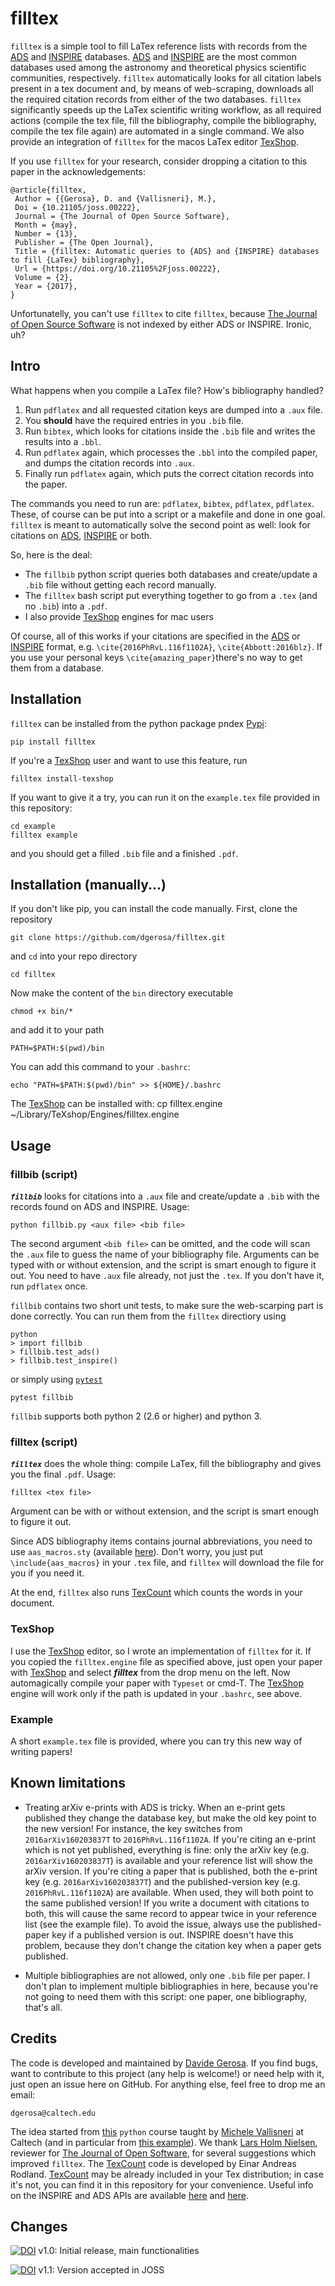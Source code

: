 # filltex

 `filltex` is a simple tool to fill LaTex reference lists with records from the [ADS](http://adsabs.harvard.edu) and [INSPIRE](http://inspirehep.net)  databases. [ADS](http://adsabs.harvard.edu) and [INSPIRE](http://inspirehep.net) are the most common databases used among the astronomy and theoretical physics scientific communities, respectively. `filltex` automatically looks for all citation labels present in a tex document and, by means of web-scraping, downloads  all the required citation records from either of the two databases. `filltex` significantly speeds up the LaTex scientific writing workflow, as all required actions (compile the tex file, fill the bibliography, compile the bibliography, compile the tex file again) are automated in a single command. We also provide an integration of `filltex` for the macos LaTex editor [TexShop](http://pages.uoregon.edu/koch/texshop).

If you use `filltex` for your research, consider dropping a citation to this paper in the acknowledgements:

    @article{filltex,
     Author = {{Gerosa}, D. and {Vallisneri}, M.},
     Doi = {10.21105/joss.00222},
     Journal = {The Journal of Open Source Software},
     Month = {may},
     Number = {13},
     Publisher = {The Open Journal},
     Title = {filltex: Automatic queries to {ADS} and {INSPIRE} databases to fill {LaTex} bibliography},
     Url = {https://doi.org/10.21105%2Fjoss.00222},
     Volume = {2},
     Year = {2017},
    }

Unfortunatelly, you can't use `filltex` to cite `filltex`, because [The Journal of Open Source Software](http://joss.theoj.org/) is not indexed by either ADS or INSPIRE. Ironic, uh?


## Intro

What happens when you compile a LaTex file? How's bibliography handled?

  1. Run `pdflatex` and all requested citation keys are dumped into a `.aux` file.
  2. You **should** have the required entries in you `.bib` file.
  3. Run `bibtex`, which looks for citations inside the `.bib` file and writes the results into a `.bbl`.
  4. Run `pdflatex` again, which processes the `.bbl` into the compiled paper, and dumps the citation records into `.aux`.
  5. Finally run `pdflatex` again, which puts the correct citation records into the paper.

The commands you need to run are: `pdflatex`, `bibtex`, `pdflatex`, `pdflatex`. These, of course can be put into a script or a makefile and done in one goal.
`filltex` is meant to automatically solve the second point as well: look for citations on [ADS](http://adsabs.harvard.edu), [INSPIRE](http://inspirehep.net) or both.

So, here is the deal:

  - The `fillbib` python script queries both databases and create/update a `.bib` file without getting each record manually.
  - The `filltex` bash script put everything together to go from a `.tex` (and no `.bib`) into a `.pdf`.
  - I also provide [TexShop](http://pages.uoregon.edu/koch/texshop) engines for mac users

Of course, all of this works if your citations are specified in the [ADS](http://adsabs.harvard.edu) or [INSPIRE](http://inspirehep.net) format, e.g. `\cite{2016PhRvL.116f1102A}`, `\cite{Abbott:2016blz}`. If you use your personal keys `\cite{amazing_paper}`there's no way to get them from a database.


## Installation

`filltex` can be installed from the python package pndex [Pypi](https://pypi.python.org/pypi):
    
    pip install filltex

If you're a [TexShop](http://pages.uoregon.edu/koch/texshop) user and want to use this feature, run

    filltex install-texshop

<!-- The script requires the program `realpath`. This should be there by default on most linux distributions. On mac, you can get if from [Homebrew](http://brew.sh/)-->
<!--   brew install coreutils -->

If you want to give it a try, you can run it on the `example.tex` file provided in this repository:

    cd example
    filltex example

and you should get a filled `.bib` file and a finished `.pdf`.


## Installation (manually...)

If you don't like pip, you can install the code manually. First, clone the repository

    git clone https://github.com/dgerosa/filltex.git

and `cd` into your repo directory

    cd filltex

Now make the content of the `bin` directory executable

    chmod +x bin/*

and add it to your path

    PATH=$PATH:$(pwd)/bin

You can add this command to your `.bashrc`:

    echo "PATH=$PATH:$(pwd)/bin" >> ${HOME}/.bashrc

The [TexShop](http://pages.uoregon.edu/koch/texshop) can be installed with:
    cp filltex.engine ~/Library/TeXshop/Engines/filltex.engine

## Usage

### fillbib (script)

***`fillbib`*** looks for citations into a `.aux` file and create/update a `.bib` with the records found on ADS and INSPIRE.
Usage:

    python fillbib.py <aux file> <bib file>

The second argument `<bib file>` can be omitted, and the code will scan the `.aux` file to guess the name of your bibliography file.
Arguments can be typed with or without extension, and the script is smart enough to figure it out.
You need to have `.aux` file already, not just the `.tex`. If you don't have it, run `pdflatex` once.

`fillbib` contains two short unit tests, to make sure the web-scarping part is done correctly. You can run them from the `filltex` directiory using

    python
    > import fillbib
    > fillbib.test_ads()
    > fillbib.test_inspire()

or simply using [`pytest`](https://docs.pytest.org/en/latest/contents.html#toc)

    pytest fillbib
    
`fillbib` supports both python 2 (2.6 or higher) and python 3.

### filltex (script)

***`filltex`*** does the whole thing: compile LaTex, fill the bibliography and gives you the final `.pdf`. Usage:

    filltex <tex file>

Argument can be with or without extension, and the script is smart enough to figure it out.

Since ADS bibliography items contains journal abbreviations, you need to use `aas_macros.sty` (available [here](http://doc.adsabs.harvard.edu/abs_doc/aas_macros.sty)). Don't worry, you just put `\include{aas_macros}` in your `.tex` file, and `filltex` will download the file for you if you need it.

At the end, `filltex` also runs [TexCount](http://app.uio.no/ifi/texcount) which counts the words in your document. 

### TexShop

I use the [TexShop](http://pages.uoregon.edu/koch/texshop) editor, so I wrote an implementation of `filltex` for it. If you copied the `filltex.engine` file as specified above, just open your paper with [TexShop](http://pages.uoregon.edu/koch/texshop) and select ***filltex*** from the drop menu on the left. Now automagically compile your paper with `Typeset` or cmd-T. The [TexShop](http://pages.uoregon.edu/koch/texshop) engine will work only if the path is updated in your `.bashrc`, see above.


### Example

A short `example.tex` file is provided, where you can try this new way of writing papers!


## Known limitations

  - Treating arXiv e-prints with ADS is tricky. When an e-print gets published they change the database key, but make the old key point to the new version! For instance, the key switches from `2016arXiv160203837T` to `2016PhRvL.116f1102A`.  If you're citing an e-print which is not yet published, everything is fine: only the arXiv key (e.g. `2016arXiv160203837T`) is available and your reference list will show the arXiv version. If you're citing a paper that is published, both the e-print key (e.g. `2016arXiv160203837T`) and the published-version key (e.g. `2016PhRvL.116f1102A`) are available. When used, they will both point to the same published version! If you write a document with citations to both, this will cause the same record to appear twice in your reference list (see the example file). To avoid the issue, always use the published-paper key if a published version is out. INSPIRE doesn't have this problem, because they don't change the citation key when a paper gets published.

  - Multiple bibliographies are not allowed, only one `.bib` file per paper. I don't plan to implement multiple bibliographies in here, because you're not going to need them with this script: one paper, one bibliography, that's all.



## Credits
The code is developed and maintained by [Davide Gerosa](www.davidegerosa.com). If you find bugs, want to contribute to this project (any help is welcome!) or need help with it, just open an issue here on GitHub. For anything else, feel free to drop me an email:

    dgerosa@caltech.edu

The idea started from [this](http://www.vallis.org/salon/) `python` course taught by [Michele Vallisneri](http://www.vallis.org/) at Caltech (and in particular from [this example](http://www.vallis.org/salon/summary-2.html)). We thank [Lars Holm Nielsen](https://github.com/lnielsen), reviewer for [The Journal of Open Software](http://joss.theoj.org/), for several suggestions which improved `filltex`. The [TexCount](http://app.uio.no/ifi/texcount) code is developed by Einar Andreas Rodland. [TexCount](http://app.uio.no/ifi/texcount) may be already included in your Tex distribution; in case it's not, you can find it in this repository for your convenience. Useful info on the INSPIRE and ADS APIs are available [here](https://inspirehep.net/info/hep/pub_list) and [here](https://github.com/adsabs/adsabs-dev-api).

## Changes

[![DOI](https://zenodo.org/badge/DOI/10.5281/zenodo.439388.svg)](https://doi.org/10.5281/zenodo.439388) v1.0: Initial release, main functionalities 

[![DOI](https://zenodo.org/badge/DOI/10.5281/zenodo.570875.svg)](https://doi.org/10.5281/zenodo.570875) v1.1: Version accepted in JOSS 



